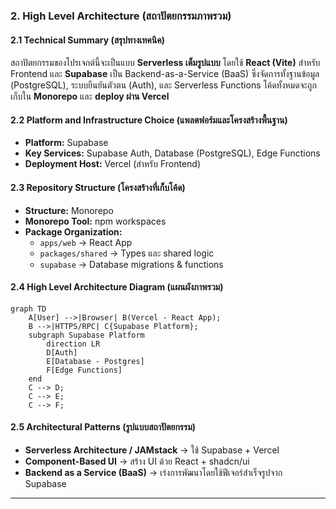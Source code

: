 ### **2. High Level Architecture (สถาปัตยกรรมภาพรวม)**

#### **2.1 Technical Summary (สรุปทางเทคนิค)**

สถาปัตยกรรมของโปรเจกต์นี้จะเป็นแบบ **Serverless เต็มรูปแบบ** โดยใช้ **React (Vite)** สำหรับ Frontend และ **Supabase** เป็น Backend-as-a-Service (BaaS) ซึ่งจัดการทั้งฐานข้อมูล (PostgreSQL), ระบบยืนยันตัวตน (Auth), และ Serverless Functions โค้ดทั้งหมดจะถูกเก็บใน **Monorepo** และ **deploy ผ่าน Vercel**

#### **2.2 Platform and Infrastructure Choice (แพลตฟอร์มและโครงสร้างพื้นฐาน)**

* **Platform:** Supabase
* **Key Services:** Supabase Auth, Database (PostgreSQL), Edge Functions
* **Deployment Host:** Vercel (สำหรับ Frontend)

#### **2.3 Repository Structure (โครงสร้างที่เก็บโค้ด)**

* **Structure:** Monorepo
* **Monorepo Tool:** npm workspaces
* **Package Organization:**
  * `apps/web` → React App
  * `packages/shared` → Types และ shared logic
  * `supabase` → Database migrations & functions

#### **2.4 High Level Architecture Diagram (แผนผังภาพรวม)**

```mermaid
graph TD
    A[User] -->|Browser| B(Vercel - React App);
    B -->|HTTPS/RPC| C{Supabase Platform};
    subgraph Supabase Platform
        direction LR
        D[Auth]
        E[Database - Postgres]
        F[Edge Functions]
    end
    C --> D;
    C --> E;
    C --> F;
```

#### **2.5 Architectural Patterns (รูปแบบสถาปัตยกรรม)**

* **Serverless Architecture / JAMstack** → ใช้ Supabase + Vercel
* **Component-Based UI** → สร้าง UI ด้วย React + shadcn/ui
* **Backend as a Service (BaaS)** → เร่งการพัฒนาโดยใช้ฟีเจอร์สำเร็จรูปจาก Supabase

***
